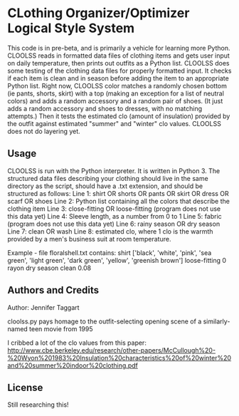 # CLothing Organizer/Optimizer Logical Style System

This code is in pre-beta, and is primarily a vehicle for learning more Python. 
CLOOLSS reads in formatted data files of clothing items and gets user input 
on daily temperature, then prints out outfits as a Python list. CLOOLSS does 
some testing of the clothing data files for properly formatted input. It 
checks if each item is clean and in season before adding the item to an 
appropriate Python list. Right now, CLOOLSS color matches a randomly chosen 
bottom (ie pants, shorts, skirt) with a top (making an exception for a list 
of neutral colors) and adds a random accessory and a random pair of shoes. 
(It just adds a random accessory and shoes to dresses, with no matching 
attempts.) Then it tests the estimated clo (amount of insulation) provided by 
the outfit against estimated "summer" and "winter" clo values. CLOOLSS does 
not do layering yet.

## Usage
CLOOLSS is run with the Python interpreter. It is written in Python 3. The 
structured data files describing your clothing should live in the same 
directory as the script, should have a .txt extension, and should be 
structured as follows:
Line 1: shirt OR shorts OR pants OR skirt OR dress OR scarf OR shoes
Line 2: Python list containing all the colors that describe the clothing item
Line 3: close-fitting OR loose-fitting (program does not use this data yet)
Line 4: Sleeve length, as a number from 0 to 1
Line 5: fabric (program does not use this data yet)
Line 6: rainy season OR dry season
Line 7: clean OR wash
Line 8: estimated clo, where 1 clo is the warmth provided by a men's business 
  suit at room temperature.

Example - file floralshell.txt contains:
shirt
['black', 'white', 'pink', 'sea green', 'light green', 'dark green', 'yellow', 'greenish brown']
loose-fitting
0
rayon
dry season
clean
0.08

## Authors and Credits

Author: Jennifer Taggart

cloolss.py pays homage to the outfit-selecting opening scene of a similarly-named
teen movie from 1995 

I cribbed a lot of the clo values from this paper:
http://www.cbe.berkeley.edu/research/other-papers/McCullough%20-%20Wyon%201983%20Insulation%20characteristics%20of%20winter%20and%20summer%20indoor%20clothing.pdf

## License

Still researching this!